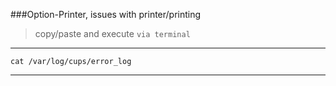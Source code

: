 ###Option-Printer, issues with printer/printing
> copy/paste and execute `via terminal`
***
`
cat /var/log/cups/error_log
`
***
